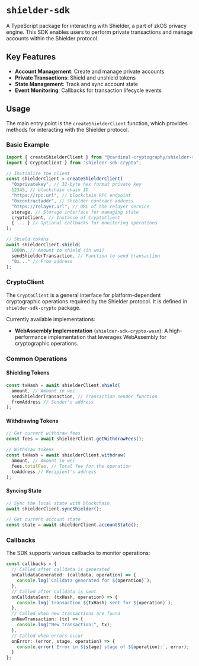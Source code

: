 # `shielder-sdk`

A TypeScript package for interacting with Shielder, a part of zkOS privacy engine. This SDK enables users to perform private transactions and manage accounts within the Shielder protocol.

## Key Features

- **Account Management**: Create and manage private accounts
- **Private Transactions**: Shield and unshield tokens
- **State Management**: Track and sync account state
- **Event Monitoring**: Callbacks for transaction lifecycle events

## Usage

The main entry point is the `createShielderClient` function, which provides methods for interacting with the Shielder protocol.

### Basic Example

```typescript
import { createShielderClient } from "@cardinal-cryptography/shielder-sdk";
import { CryptoClient } from "shielder-sdk-crypto";

// Initialize the client
const shielderClient = createShielderClient(
  "0xprivatekey", // 32-byte hex format private key
  12345, // blockchain chain ID
  "https://rpc.url", // blockchain RPC endpoint
  "0xcontractaddr", // Shielder contract address
  "https://relayer.url", // URL of the relayer service
  storage, // Storage interface for managing state
  cryptoClient, // Instance of CryptoClient
  { ... } // Optional callbacks for monitoring operations
);

// Shield tokens
await shielderClient.shield(
  1000n, // Amount to shield (in wei)
  sendShielderTransaction, // Function to send transaction
  "0x..." // From address
);
```

### CryptoClient

The `CryptoClient` is a general interface for platform-dependent cryptographic operations required by the Shielder protocol. It is defined in `shielder-sdk-crypto` package.

Currently available implementations:

- **WebAssembly Implementation** (`shielder-sdk-crypto-wasm`): A high-performance implementation that leverages WebAssembly for cryptographic operations.

### Common Operations

#### Shielding Tokens

```typescript
const txHash = await shielderClient.shield(
  amount, // Amount in wei
  sendShielderTransaction, // Transaction sender function
  fromAddress // Sender's address
);
```

#### Withdrawing Tokens

```typescript
// Get current withdraw fees
const fees = await shielderClient.getWithdrawFees();

// Withdraw tokens
const txHash = await shielderClient.withdraw(
  amount, // Amount in wei
  fees.totalFee, // Total fee for the operation
  toAddress // Recipient's address
);
```

#### Syncing State

```typescript
// Sync the local state with blockchain
await shielderClient.syncShielder();

// Get current account state
const state = await shielderClient.accountState();
```

### Callbacks

The SDK supports various callbacks to monitor operations:

```typescript
const callbacks = {
  // Called after calldata is generated
  onCalldataGenerated: (calldata, operation) => {
    console.log(`Calldata generated for ${operation}`);
  },
  // Called after calldata is sent
  onCalldataSent: (txHash, operation) => {
    console.log(`Transaction ${txHash} sent for ${operation}`);
  },
  // Called when new transactions are found
  onNewTransaction: (tx) => {
    console.log("New transaction:", tx);
  },
  // Called when errors occur
  onError: (error, stage, operation) => {
    console.error(`Error in ${stage} stage of ${operation}:`, error);
  }
};
```
